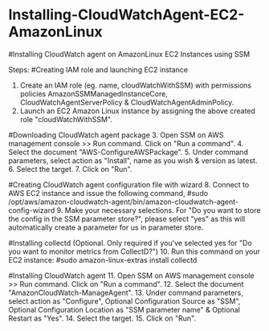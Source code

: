 # Installing-CloudWatchAgent-EC2-AmazonLinux
#Installing CloudWatch agent on AmazonLinux EC2 Instances using SSM

Steps:
#Creating IAM role and launching EC2 instance
1. Create an IAM role (eg. name, cloudWatchWithSSM) with permissions policies AmazonSSMManagedInstanceCore, CloudWatchAgentServerPolicy & CloudWatchAgentAdminPolicy.
2. Launch an EC2 Amazon Linux instance by assigning the above created role "cloudWatchWithSSM".

#Downloading CloudWatch agent package
3. Open SSM on AWS management console >> Run command. Click on "Run a command".
4. Select the document "AWS-ConfigureAWSPackage".
5. Under command parameters, select action as "Install", name as you wish & version as latest.
6. Select the target.
7. Click on "Run".

#Creating CloudWatch agent configuration file with wizard
8. Connect to AWS EC2 instance and issue the following command, #sudo /opt/aws/amazon-cloudwatch-agent/bin/amazon-cloudwatch-agent-config-wizard
9. Make your necessary selections. For "Do you want to store the config in the SSM parameter store?", please select "yes" as this will automatically create a parameter for us in parameter store.

#Installing collectd (Optional. Only required if you've selected yes for "Do you want to monitor metrics from CollectD?")
10. Run this command on your EC2 instance: #sudo amazon-linux-extras install collectd

#Installing CloudWatch agent
11. Open SSM on AWS management console >> Run command. Click on "Run a command".
12. Select the document "AmazonCloudWatch-ManageAgent".
13. Under command parameters, select action as "Configure", Optional Configuration Source as "SSM", Optional Configuration Location as "SSM parameter name" & Optional Restart as "Yes".
14. Select the target.
15. Click on "Run".
